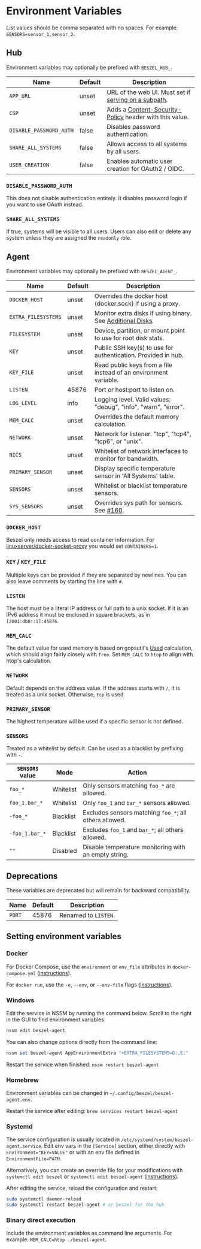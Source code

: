 # Environment Variables

List values should be comma separated with no spaces. For example: `SENSORS=sensor_1,sensor_2`.

## Hub

Environment variables may optionally be prefixed with `BESZEL_HUB_`.

| Name                    | Default | Description                                                                                                                                 |
| ----------------------- | ------- | ------------------------------------------------------------------------------------------------------------------------------------------- |
| `APP_URL`               | unset   | URL of the web UI. Must set if [serving on a subpath](./serve-on-subpath).                                                                  |
| `CSP`                   | unset   | Adds a [Content-Security-Policy](https://developer.mozilla.org/en-US/docs/Web/HTTP/Headers/Content-Security-Policy) header with this value. |
| `DISABLE_PASSWORD_AUTH` | false   | Disables password authentication.                                                                                                           |
| `SHARE_ALL_SYSTEMS`     | false   | Allows access to all systems by all users.                                                                                                  |
| `USER_CREATION`         | false   | Enables automatic user creation for OAuth2 / OIDC.                                                                                          |

### `DISABLE_PASSWORD_AUTH`

This does not disable authentication entirely. It disables password login if you want to use OAuth instead.

### `SHARE_ALL_SYSTEMS`

If true, systems will be visible to all users. Users can also edit or delete any system unless they are assigned the `readonly` role.

## Agent

Environment variables may optionally be prefixed with `BESZEL_AGENT_`.

| Name                | Default | Description                                                                                    |
| ------------------- | ------- | ---------------------------------------------------------------------------------------------- |
| `DOCKER_HOST`       | unset   | Overrides the docker host (docker.sock) if using a proxy.                                      |
| `EXTRA_FILESYSTEMS` | unset   | Monitor extra disks if using binary. See [Additional Disks](./additional-disks).               |
| `FILESYSTEM`        | unset   | Device, partition, or mount point to use for root disk stats.                                  |
| `KEY`               | unset   | Public SSH key(s) to use for authentication. Provided in hub.                                  |
| `KEY_FILE`          | unset   | Read public keys from a file instead of an environment variable.                               |
| `LISTEN`            | 45876   | Port or host:port to listen on.                                                                |
| `LOG_LEVEL`         | info    | Logging level. Valid values: "debug", "info", "warn", "error".                                 |
| `MEM_CALC`          | unset   | Overrides the default memory calculation.                                                      |
| `NETWORK`           | unset   | Network for listener. "tcp", "tcp4", "tcp6", or "unix".                                        |
| `NICS`              | unset   | Whitelist of network interfaces to monitor for bandwidth.                                      |
| `PRIMARY_SENSOR`    | unset   | Display specific temperature sensor in 'All Systems' table.                                    |
| `SENSORS`           | unset   | Whitelist or blacklist temperature sensors.                                                    |
| `SYS_SENSORS`       | unset   | Overrides sys path for sensors. See [#160](https://github.com/henrygd/beszel/discussions/160). |

### `DOCKER_HOST`

Beszel only needs access to read container information. For [linuxserver/docker-socket-proxy](https://github.com/linuxserver/docker-socket-proxy) you would set `CONTAINERS=1`.

### `KEY` / `KEY_FILE`

Multiple keys can be provided if they are separated by newlines. You can also leave comments by starting the line with `#`.

### `LISTEN`

The host must be a literal IP address or full path to a unix socket. If it is an IPv6 address it must be enclosed in square brackets, as in `[2001:db8::1]:45876`.

### `MEM_CALC`

The default value for used memory is based on gopsutil's [Used](https://pkg.go.dev/github.com/shirou/gopsutil/v4@v4.24.6/mem#VirtualMemoryStat) calculation, which should align fairly closely with `free`. Set `MEM_CALC` to `htop` to align with htop's calculation.

### `NETWORK`

Default depends on the address value. If the address starts with `/`, it is treated as a unix socket. Otherwise, `tcp` is used.

### `PRIMARY_SENSOR`

The highest temperature will be used if a specific sensor is not defined.

### `SENSORS`

Treated as a whitelist by default. Can be used as a blacklist by prefixing with `-`.

| `SENSORS` value | Mode      | Action                                                 |
| --------------- | --------- | ------------------------------------------------------ |
| `foo_*`         | Whitelist | Only sensors matching `foo_*` are allowed.             |
| `foo_1,bar_*`   | Whitelist | Only `foo_1` and `bar_*` sensors allowed.              |
| `-foo_*`        | Blacklist | Excludes sensors matching `foo_*`; all others allowed. |
| `-foo_1,bar_*`  | Blacklist | Excludes `foo_1` and `bar_*`; all others allowed.      |
| `""`            | Disabled  | Disable temperature monitoring with an empty string.   |

## Deprecations

These variables are deprecated but will remain for backward compatibility.

| Name   | Default | Description          |
| ------ | ------- | -------------------- |
| `PORT` | 45876   | Renamed to `LISTEN`. |

## Setting environment variables

### Docker

For Docker Compose, use the `environment` or `env_file` attributes in `docker-compose.yml` ([instructions](https://docs.docker.com/compose/how-tos/environment-variables/set-environment-variables/)).

For `docker run`, use the `-e`, `--env`, or `--env-file` flags ([instructions](https://docs.docker.com/reference/cli/docker/container/run/#env)).

### Windows

Edit the service in NSSM by running the command below. Scroll to the right in the GUI to find environment variables.

```powershell
nssm edit beszel-agent
```

You can also change options directly from the command line:

```powershell
nssm set beszel-agent AppEnvironmentExtra "+EXTRA_FILESYSTEMS=D:,E:"
```

Restart the service when finished: `nssm restart beszel-agent`

### Homebrew

Environment variables can be changed in `~/.config/beszel/beszel-agent.env`.

Restart the service after editing: `brew services restart beszel-agent`

### Systemd

The service configuration is usually located in `/etc/systemd/system/beszel-agent.service`. Edit env vars in the `[Service]` section, either directly with `Environment="KEY=VALUE"` or with an env file defined in `EnvironmentFile=PATH`.

Alternatively, you can create an override file for your modifications with `systemctl edit beszel` or `systemctl edit beszel-agent` ([instructions](https://docs.fedoraproject.org/en-US/quick-docs/systemd-understanding-and-administering/#_modifying_existing_systemd_services)).

After editing the service, reload the configuration and restart:

```bash
sudo systemctl daemon-reload
sudo systemctl restart beszel-agent # or beszel for the hub
```

### Binary direct execution

Include the environment variables as command line arguments. For example: `MEM_CALC=htop ./beszel-agent`.
